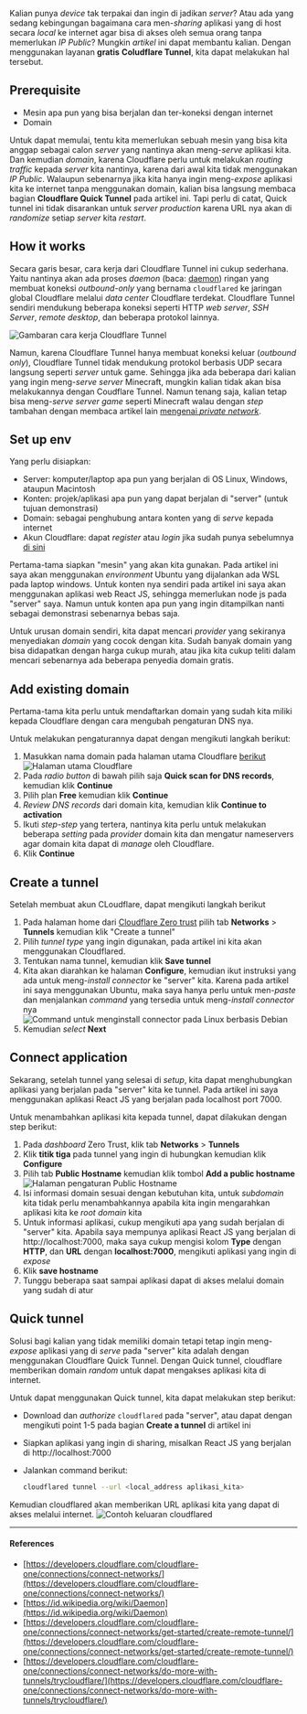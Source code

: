 Kalian punya _device_ tak terpakai dan ingin di jadikan _server_? Atau ada yang sedang kebingungan bagaimana cara men-_sharing_ aplikasi yang di host secara _local_ ke internet agar bisa di akses oleh semua orang tanpa memerlukan _IP Public_? Mungkin _artikel_ ini dapat membantu kalian. Dengan menggunakan layanan **gratis** **Coludflare Tunnel**, kita dapat melakukan hal tersebut.

## Prerequisite

- Mesin apa pun yang bisa berjalan dan ter-koneksi dengan internet
- Domain

Untuk dapat memulai, tentu kita memerlukan sebuah mesin yang bisa kita anggap sebagai calon _server_ yang nantinya akan meng-_serve_ aplikasi kita. Dan kemudian _domain_, karena Cloudflare perlu untuk melakukan _routing_ _traffic_ kepada _server_ kita nantinya, karena dari awal kita tidak menggunakan _IP Public_. Walaupun sebenarnya jika kita hanya ingin meng-_expose_ aplikasi kita ke internet tanpa menggunakan domain, kalian bisa langsung membaca bagian **Cloudflare Quick Tunnel** pada artikel ini. Tapi perlu di catat, Quick tunnel ini tidak disarankan untuk _server production_ karena URL nya akan di _randomize_ setiap _server_ kita _restart_.

## How it works

Secara garis besar, cara kerja dari Cloudflare Tunnel ini cukup sederhana. Yaitu nantinya akan ada proses _daemon_ (baca: [daemon](https://id.wikipedia.org/wiki/Daemon)) ringan yang membuat koneksi _outbound-only_ yang bernama `cloudflared` ke jaringan global Cloudflare melalui _data center_ Cloudflare terdekat. Cloudflare Tunnel sendiri mendukung beberapa koneksi seperti HTTP _web server_, _SSH Server_, _remote desktop_, dan beberapa protokol lainnya.

![Gambaran cara kerja Cloudflare Tunnel](https://media.githubusercontent.com/media/richard483/blogs-content/refs/heads/master/assets/20250217/1.png)

Namun, karena Cloudflare Tunnel hanya membuat koneksi keluar (_outbound only_), Cloudflare Tunnel tidak mendukung protokol berbasis UDP secara langsung seperti _server_ untuk game. Sehingga jika ada beberapa dari kalian yang ingin meng-_serve server_ Minecraft, mungkin kalian tidak akan bisa melakukannya dengan Coudflare Tunnel. Namun tenang saja, kalian tetap bisa meng-_serve server game_ seperti Minecraft walau dengan _step_ tambahan dengan membaca artikel lain [mengenai _private network_](https://nephren.xyz/blogs/20250203%20-%20Cloudflare%20Zero%20Trust%20-%20Accessing%20Cloudflare%20Private%20Networks).

## Set up env

Yang perlu disiapkan:

- Server: komputer/laptop apa pun yang berjalan di OS Linux, Windows, ataupun Macintosh
- Konten: projek/aplikasi apa pun yang dapat berjalan di "server" (untuk tujuan demonstrasi)
- Domain: sebagai penghubung antara konten yang di _serve_ kepada internet
- Akun Cloudflare: dapat _register_ atau _login_ jika sudah punya sebelumnya [di sini](https://one.dash.cloudflare.com/)

Pertama-tama siapkan "mesin" yang akan kita gunakan. Pada artikel ini saya akan menggunakan _environment_ Ubuntu yang dijalankan ada WSL pada laptop windows. Untuk konten nya sendiri pada artikel ini saya akan menggunakan aplikasi web React JS, sehingga memerlukan node js pada "server" saya. Namun untuk konten apa pun yang ingin ditampilkan nanti sebagai demonstrasi sebenarnya bebas saja.

Untuk urusan domain sendiri, kita dapat mencari _provider_ yang sekiranya menyediakan _domain_ yang cocok dengan kita. Sudah banyak domain yang bisa didapatkan dengan harga cukup murah, atau jika kita cukup teliti dalam mencari sebenarnya ada beberapa penyedia domain gratis.

## Add existing domain

Pertama-tama kita perlu untuk mendaftarkan domain yang sudah kita miliki kepada Cloudflare dengan cara mengubah pengaturan DNS nya.

Untuk melakukan pengaturannya dapat dengan mengikuti langkah berikut:

1. Masukkan nama domain pada halaman utama Cloudflare [berikut](https://dash.cloudflare.com/) ![Halaman utama Cloudflare](https://media.githubusercontent.com/media/richard483/blogs-content/refs/heads/master/assets/20250217/3.png)
2. Pada _radio button_ di bawah pilih saja **Quick scan for DNS records**, kemudian klik **Continue**
3. Pilih plan **Free** kemudian klik **Continue**
4. _Review DNS records_ dari domain kita, kemudian klik **Continue to activation**
5. Ikuti _step-step_ yang tertera, nantinya kita perlu untuk melakukan beberapa _setting_ pada _provider_ domain kita dan mengatur nameservers agar domain kita dapat di _manage_ oleh Cloudflare.
6. Klik **Continue**

## Create a tunnel

Setelah membuat akun CLoudflare, dapat mengikuti langkah berikut

1. Pada halaman home dari [Cloudflare Zero trust](https://one.dash.cloudflare.com/) pilih tab **Networks** > **Tunnels** kemudian klik "Create a tunnel"
2. Pilih _tunnel type_ yang ingin digunakan, pada artikel ini kita akan menggunakan Cloudflared.
3. Tentukan nama tunnel, kemudian klik **Save tunnel**
4. Kita akan diarahkan ke halaman **Configure**, kemudian ikut instruksi yang ada untuk meng-_install_ _connector_ ke "server" kita. Karena pada artikel ini saya menggunakan Ubuntu, maka saya hanya perlu untuk men-_paste_ dan menjalankan _command_ yang tersedia untuk meng-_install connector_ nya ![Command untuk menginstall connector pada Linux berbasis Debian](https://media.githubusercontent.com/media/richard483/blogs-content/refs/heads/master/assets/20250217/2.png)
5. Kemudian _select_ **Next**

## Connect application

Sekarang, setelah tunnel yang selesai di _setup_, kita dapat menghubungkan aplikasi yang berjalan pada "server" kita ke tunnel. Pada artikel ini saya menggunakan aplikasi React JS yang berjalan pada localhost port 7000.

Untuk menambahkan aplikasi kita kepada tunnel, dapat dilakukan dengan step berikut:

1. Pada _dashboard_ Zero Trust, klik tab **Networks** > **Tunnels**
2. Klik **titik tiga** pada tunnel yang ingin di hubungkan kemudian klik **Configure**
3. Pilih tab **Public Hostname** kemudian klik tombol **Add a public hostname** ![Halaman pengaturan Public Hostname](https://media.githubusercontent.com/media/richard483/blogs-content/refs/heads/master/assets/20250217/4.png)
4. Isi informasi domain sesuai dengan kebutuhan kita, untuk _subdomain_ kita tidak perlu menambahkannya apabila kita ingin mengarahkan aplikasi kita ke _root domain_ kita
5. Untuk informasi aplikasi, cukup mengikuti apa yang sudah berjalan di "server" kita. Apabila saya mempunya aplikasi React JS yang berjalan di http://localhost:7000, maka saya cukup mengisi kolom **Type** dengan **HTTP**, dan **URL** dengan **localhost:7000**, mengikuti aplikasi yang ingin di _expose_
6. Klik **save hostname**
7. Tunggu beberapa saat sampai aplikasi dapat di akses melalui domain yang sudah di atur

## Quick tunnel

Solusi bagi kalian yang tidak memiliki domain tetapi tetap ingin meng-_expose_ aplikasi yang di _serve_ pada "server" kita adalah dengan menggunakan Cloudflare Quick Tunnel. Dengan Quick tunnel, cloudflare memberikan domain _random_ untuk dapat mengakses aplikasi kita di internet.

Untuk dapat menggunakan Quick tunnel, kita dapat melakukan step berikut:

- Download dan _authorize_ `cloudflared` pada "server", atau dapat dengan mengikuti point 1-5 pada bagian **Create a tunnel** di artikel ini
- Siapkan aplikasi yang ingin di sharing, misalkan React JS yang berjalan di http://localhost:7000
- Jalankan command berikut:

  ```bash
  cloudflared tunnel --url <local_address aplikasi_kita>
  ```

Kemudian cloudflared akan memberikan URL aplikasi kita yang dapat di akses melalui internet.
![Contoh keluaran cloudflared](https://media.githubusercontent.com/media/richard483/blogs-content/refs/heads/master/assets/20250217/5.png)

---

#### References

- [https://developers.cloudflare.com/cloudflare-one/connections/connect-networks/](https://developers.cloudflare.com/cloudflare-one/connections/connect-networks/)
- [https://id.wikipedia.org/wiki/Daemon](https://id.wikipedia.org/wiki/Daemon)
- [https://developers.cloudflare.com/cloudflare-one/connections/connect-networks/get-started/create-remote-tunnel/](https://developers.cloudflare.com/cloudflare-one/connections/connect-networks/get-started/create-remote-tunnel/)
- [https://developers.cloudflare.com/cloudflare-one/connections/connect-networks/do-more-with-tunnels/trycloudflare/](https://developers.cloudflare.com/cloudflare-one/connections/connect-networks/do-more-with-tunnels/trycloudflare/)
